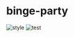 # binge-party
![style](https://github.com/cjwinston/binge-party/actions/workflows/style.yml/badge.svg)
![test](https://github.com/cjwinston/binge-party/actions/workflows/test.yml/badge.svg)
